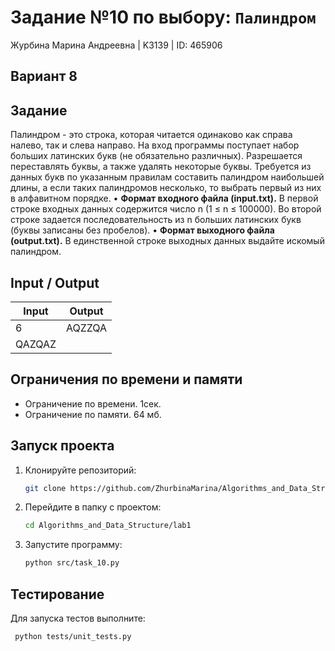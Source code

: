 # Задание №10 по выбору: `Палиндром`
Журбина Марина Андреевна | K3139 | ID: 465906

## Вариант 8

## Задание 
Палиндром - это строка, которая читается одинаково как справа налево, так и слева направо.
На вход программы поступает набор больших латинских букв (не обязательно различных). Разрешается переставлять буквы, а также удалять некоторые буквы. Требуется из данных букв по указанным правилам составить палиндром наибольшей длины, а если таких палиндромов несколько, то выбрать первый из них в алфавитном порядке.
• **Формат входного файла (input.txt).** В первой строке входных данных содержится число n (1 ≤ n ≤ 100000). Во второй строке задается последовательность из n больших латинских букв (буквы записаны без пробелов).
• **Формат выходного файла (output.txt).** В единственной строке выходных данных выдайте искомый палиндром.

## Input / Output 

| Input    | Output |
|----------|----------|
| 6    | AQZZQA   |
| QAZQAZ    |    |

## Ограничения по времени и памяти

- Ограничение по времени. 1сек.
- Ограничение по памяти. 64 мб.


## Запуск проекта
1. Клонируйте репозиторий:
   ```bash
   git clone https://github.com/ZhurbinaMarina/Algorithms_and_Data_Structure.git
   ```
2. Перейдите в папку с проектом:
   ```bash
   cd Algorithms_and_Data_Structure/lab1
   ```
3. Запустите программу:
   ```bash
   python src/task_10.py
   ```

## Тестирование
Для запуска тестов выполните:
```bash
 python tests/unit_tests.py
```
